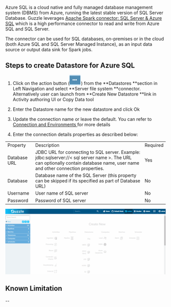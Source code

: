 Azure SQL is a cloud native and fully managed database management system (DBMS) from Azure, running the latest stable version of SQL Server Database. Guzzle leverages [Apache Spark connector: SQL Server & Azure SQL](https://docs.microsoft.com/en-us/sql/connect/spark/connector?view=sql-server-ver15) which is a high performance connector to read and write from Azure SQL and SQL Server. 

The connector can be used for SQL databases, on-premises or in the cloud (both Azure SQL and SQL Server Managed Instance), as an input data source or output data sink for Spark jobs.

## Steps to create Datastore  for Azure SQL

1. Click on the action button (![image alt text](/img/docs/how-to-guides/datastores/action_button.png)) from the **Datastores **section in Left Navigation and select **Server file system **connector. Alternatively user can launch from **Create New Datastore **link in Activity authoring UI or Copy Data tool

2. Enter the Datastore name for the new datastore and click Ok

3. Update the connection name or leave the default. You can refer to [Connection and Environments ](http://http) for more details

4. Enter the connection details properties as described below:

<table>
  <tr>
    <td>Property </td>
    <td>Description</td>
    <td>Required</td>
  </tr>
  <tr>
    <td>Database URL</td>
    <td>JDBC URL for connecting to SQL server.
Example: jdbc:sqlserver://&lt; sql server name &gt;.
The URL can optionally contain database name, user name and other connection properties.</td>
    <td>Yes</td>
  </tr>
  <tr>
    <td>Database</td>
    <td>Database name of the  SQL Server (this property can be skipped if its specified as part of Database URL)</td>
    <td>No</td>
  </tr>
  <tr>
    <td>Username</td>
    <td>User name of SQL server</td>
    <td>No</td>
  </tr>
  <tr>
    <td>Password</td>
    <td>Password of SQL server</td>
    <td>No</td>
  </tr>
</table>


![image alt text](/img/docs/how-to-guides/datastores/azure_sql_1.gif)

## Known Limitation

--

